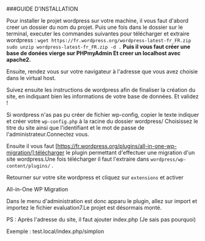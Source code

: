 ###GUIDE D'INSTALLATION

Pour installer le projet wordpress sur votre machine, il vous faut d'abord creer un dossier du nom du projet. Puis une fois dans le dossier sur le terminal, executer les commandes suivantes pour télécharger et extraire wordpress :
`wget https://fr.wordpress.org/wordpress-latest-fr_FR.zip`
`sudo unzip wordpress-latest-fr_FR.zip -d .`
**Puis il vous faut créer une base de donées vierge sur PHPmyAdmin Et creer un localhost avec apache2.**

Ensuite, rendez vous sur votre navigateur à l'adresse que vous avez choisie dans le virtual host.

Suivez ensuite les instructions de wordpress afin de finaliser la création du site, en indiquant bien les informations de votre base de données. Et validez !

Si wordpress n'as pas pu créer de fichier wp-config, copier le texte indiquer et créer votre `wp-config.php` à la racine du dossier wordpress/ Choisissez le titre du site ainsi que l'identifiant et le mot de passe de l'administrateur.Connectez vous.

Ensuite il vous faut  [https://fr.wordpress.org/plugins/all-in-one-wp-migration/]:télécharger le plugin permettant d'effectuer une migration d'un site wordpress.Une fois télécharger il faut l'extraire dans `wordpress/wp-content/plugins/` .

Retourner sur votre site wordpress et cliquez sur `extensions` et activer
<dt>All-in-One WP Migration</dt>

Dans le menu d'administration est donc apparu le plugin, allez sur import et importez le fichier evaluation7.Le projet est désormais monté.

PS : Après l'adresse du site, il faut ajouter index.php (Je sais pas pourquoi)

Exemple : test.local/index.php/simplon